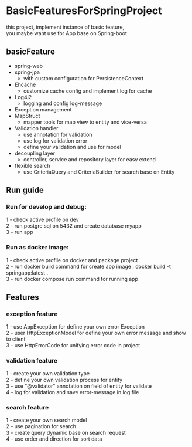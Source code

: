 # BasicFeaturesForSpringProject

this project, implement instance of basic feature, <br> you maybe want use for App base on Spring-boot <br>

## basicFeature
- spring-web
- spring-jpa
    - with custom configuration for PersistenceContext 
- Ehcache 
    - customize cache config and implement log for cache
- Log4j2 
    - logging and config log-message
- Exception management
- MapStruct
    - mapper tools for map view to entity and vice-versa
- Validation handler
    - use annotation for validation
    - use log for validation error
    - define your validation and use for model
- decoupling layer
    - controller, service and repository layer for easy extend
- flexible search
    - use CriteriaQuery and CriteriaBuilder for search base on Entity 

## Run guide
### Run for develop and debug: <br>
1 - check active profile on dev <br>
2 - run postgre sql on 5432 and create database myapp <br>
3 - run app <br>

### Run as docker image: <br>
1 - check active profile on docker and package project <br>
2 - run docker build command for create app image : docker build -t springapp:latest .
<br>
3 - run docker compose run command for running app <br>


## Features
### exception feature

1 - use AppException for define your own error Exception <br>
2 - user HttpExceptionModel for define your own error message and show to client <br>
3 - use HttpErrorCode for unifying error code in project <br>

### validation feature

1 - create your own validation type <br>
2 - define your own validation process for entity <br>
3 - use "@validator" annotation on field of entity for validate <br>
4 - log for validation and save error-message in log file <br>

### search feature
1 - create your own search model <br>
2 - use pagination for search <br>
3 - create query dynamic base on search request <br>
4 - use order and direction for sort data <br>
